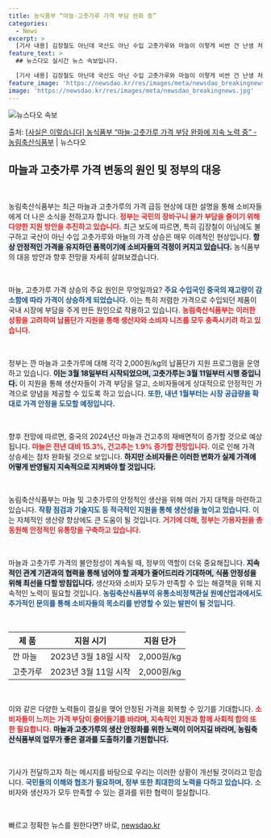 ```yaml
---
title: 농식품부 “마늘·고춧가루 가격 부담 완화 중”
categories:
  - News
excerpt: >
  [기사 내용] 김장철도 아닌데 국산도 아닌 수입 고춧가루와 마늘이 이렇게 비싼 건 난생 처음 등 마늘 및 고…
feature_text: >
  ## 뉴스다오 실시간 뉴스 속보입니다.

  [기사 내용] 김장철도 아닌데 국산도 아닌 수입 고춧가루와 마늘이 이렇게 비싼 건 난생 처음 등 마늘 및 고…
feature_image: 'https://newsdao.kr/res/images/meta/newsdao_breakingnews.jpg'
image: 'https://newsdao.kr/res/images/meta/newsdao_breakingnews.jpg'
---
```


![뉴스다오 속보](https://newsdao.kr/res/images/meta/newsdao_breakingnews.jpg)

<p>출처: <a href="https://newsdao.kr/3657" rel="dofollow">[사실은 이렇습니다] 농식품부 “마늘·고춧가루 가격 부담 완화에 지속 노력 중” - 농림축산식품부</a> | 뉴스다오</p>

<h2 data-ke-size="size26">마늘과 고춧가루 가격 변동의 원인 및 정부의 대응</h2>

<p data-ke-size="size16">&nbsp;</p>

농림축산식품부는 최근 마늘과 고춧가루의 가격 급등 현상에 대한 설명을 통해 소비자들에게 더 나은 소식을 전하고자 합니다. <b><span style="color: #ee2323;">정부는 국민의 장바구니 물가 부담을 줄이기 위해 다양한 지원 방안을 추진하고 있습니다.</span></b> 최근 보도에 따르면, 특히 김장철이 아님에도 불구하고 국산이 아닌 수입 고춧가루와 마늘의 가격 상승은 매우 이례적인 현상입니다. <b><span style="background-color: #21538527;">항상 안정적인 가격을 유지하던 품목이기에 소비자들의 걱정이 커지고 있습니다.</span></b> 농식품부의 대응 방안과 향후 전망을 자세히 살펴보겠습니다.

<p data-ke-size="size16">&nbsp;</p>

마늘, 고춧가루 가격 상승의 주요 원인은 무엇일까요? <b><span style="color: #1a5490;">주요 수입국인 중국의 재고량이 감소함에 따라 가격이 상승하게 되었습니다.</span></b> 이는 특히 저렴한 가격으로 수입되던 제품이 국내 시장에 부담을 주게 만든 원인으로 작용하고 있습니다. <b><span style="color: #ee2323;">농림축산식품부는 이러한 상황을 고려하여 납품단가 지원을 통해 생산자와 소비자 니즈를 모두 충족시키려 하고 있습니다.</span></b>

<p data-ke-size="size16">&nbsp;</p>

정부는 깐 마늘과 고춧가루에 대해 각각 2,000원/kg의 납품단가 지원 프로그램을 운영하고 있습니다. <b><span style="background-color: #21538527;">이는 3월 18일부터 시작되었으며, 고춧가루는 3월 11일부터 시행 중입니다.</span></b> 이 지원을 통해 생산자들이 가격 부담을 덜고, 소비자들에게 상대적으로 안정적인 가격으로 양념을 제공할 수 있도록 하고 있습니다. <b><span style="color: #1a5490;">또한, 내년 1월부터는 시장 공급량을 확대로 가격 안정을 도모할 예정입니다.</span></b>

<p data-ke-size="size16">&nbsp;</p>

향후 전망에 따르면, 중국의 2024년산 마늘과 건고추의 재배면적이 증가할 것으로 예상됩니다. <b><span style="color: #ee2323;">마늘은 전년 대비 15.3%, 건고추는 1.9% 증가할 전망입니다.</span></b> 이로 인해 가격 상승세는 점차 완화될 것으로 보입니다. <b><span style="background-color: #21538527;">하지만 소비자들은 이러한 변화가 실제 가격에 어떻게 반영될지 지속적으로 지켜봐야 할 것입니다.</span></b>

<p data-ke-size="size16">&nbsp;</p>

농림축산식품부는 마늘 및 고춧가루의 안정적인 생산을 위해 여러 가지 대책을 마련하고 있습니다. <b><span style="color: #1a5490;">작황 점검과 기술지도 등 적극적인 지원을 통해 생산성을 높이고 있습니다.</span></b> 이는 자체적인 생산량 향상에도 큰 도움이 될 것입니다. <b><span style="color: #ee2323;">거기에 더해, 정부는 가용자원을 총 동원해 안정적인 유통망을 구축하고 있습니다.</span></b>

<p data-ke-size="size16">&nbsp;</p>

마늘과 고춧가루 가격의 불안정성이 계속될 때, 정부의 역할이 더욱 중요해집니다. <b><span style="background-color: #21538527;">지속적인 관계 기관과의 협력을 통해 넘어야 할 과제가 줄어드리라 기대하며, 식품 안정성을 위해 최선을 다할 방침입니다.</span></b> 생산자와 소비자 모두가 만족할 수 있는 해결책을 위해 지속적인 노력이 필요할 것입니다. <b><span style="color: #1a5490;">농림축산식품부의 유통소비정책관실 원예산업과에서도 추가적인 문의를 통해 소비자들의 목소리를 반영할 수 있는 발판이 될 것입니다.</span></b>

<p data-ke-size="size16">&nbsp;</p>

| 제 품          | 지원 시기               | 지원 단가           |
|-----------------|-----------------------|---------------------|
| 깐 마늘         | 2023년 3월 18일 시작 | 2,000원/kg         |
| 고춧가루       | 2023년 3월 11일 시작 | 2,000원/kg         |

<p data-ke-size="size16">&nbsp;</p>

이와 같은 다양한 노력들이 결실을 맺어 안정된 가격을 회복할 수 있기를 기대합니다. <b><span style="color: #ee2323;">소비자들이 느끼는 가격 부담이 줄어들기를 바라며, 지속적인 지원과 함께 사회적 합의 또한 필요합니다.</span></b> <b><span style="background-color: #21538527;">마늘과 고춧가루의 생산 안정화를 위한 노력이 이어지길 바라며, 농림축산식품부의 업무가 좋은 결과를 도출하기를 기원합니다.</span></b> 

<p data-ke-size="size16">&nbsp;</p>

기사가 전달하고자 하는 메시지를 바탕으로 우리는 이러한 상황이 개선될 것이라고 믿습니다. <b><span style="color: #1a5490;">국민들의 이해와 협조가 필요하며, 정부 또한 최대한의 노력을 다하고 있습니다.</span></b> 소비자와 생산자가 모두 만족할 수 있는 결과를 위한 협력이 절실합니다. 

<p data-ke-size="size16">&nbsp;</p> 

빠르고 정확한 뉴스를 원한다면? 바로, <a href="https://newsdao.kr" rel="dofollow">newsdao.kr</a>


